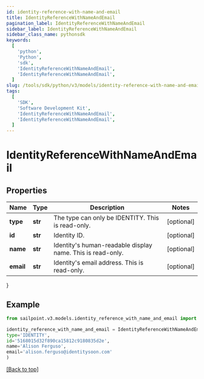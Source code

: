 ```yaml
---
id: identity-reference-with-name-and-email
title: IdentityReferenceWithNameAndEmail
pagination_label: IdentityReferenceWithNameAndEmail
sidebar_label: IdentityReferenceWithNameAndEmail
sidebar_class_name: pythonsdk
keywords:
  [
    'python',
    'Python',
    'sdk',
    'IdentityReferenceWithNameAndEmail',
    'IdentityReferenceWithNameAndEmail',
  ]
slug: /tools/sdk/python/v3/models/identity-reference-with-name-and-email
tags:
  [
    'SDK',
    'Software Development Kit',
    'IdentityReferenceWithNameAndEmail',
    'IdentityReferenceWithNameAndEmail',
  ]
---
```


# IdentityReferenceWithNameAndEmail

## Properties

| Name | Type | Description | Notes |
| --- | --- | --- | --- |
| **type** | **str** | The type can only be IDENTITY. This is read-only. | [optional] |
| **id** | **str** | Identity ID. | [optional] |
| **name** | **str** | Identity's human-readable display name. This is read-only. | [optional] |
| **email** | **str** | Identity's email address. This is read-only. | [optional] |

}

## Example

```python
from sailpoint.v3.models.identity_reference_with_name_and_email import IdentityReferenceWithNameAndEmail

identity_reference_with_name_and_email = IdentityReferenceWithNameAndEmail(
type='IDENTITY',
id='5168015d32f890ca15812c9180835d2e',
name='Alison Ferguso',
email='alison.ferguso@identitysoon.com'
)

```

[[Back to top]](#)

